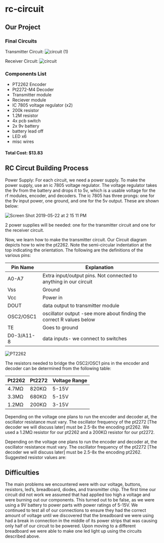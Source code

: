 # rc-circuit

## **Our Project**

### **Final Circuits**
Transmitter Circuit:
![circuit (1)](https://user-images.githubusercontent.com/50378721/58183872-13b71580-7c7e-11e9-822c-e8fd2cdad8d2.png)

Receiver Circuit:
![circuit](https://user-images.githubusercontent.com/50378721/58183833-01d57280-7c7e-11e9-836e-00b2b7df7a67.png)

### **Components List**
- PT2262 Encoder
- Pt2272-M4 Decoder
- Transmitter module
- Reciever module
- IC 7805 voltage regulator (x2)
- 200k resistor
- 1.2M resistor
- 4x pcb switch
- 2x 9v battery
- battery lead off
- LED x6
- misc wires 
#### **Total Cost: $13.83**

## **RC Circut Building Process**
Power Supply:
For each circuit, we need a power supply. To make the power supply, use an ic 7805 voltage regulator. The voltage regulator takes the 9v from the battery and drops it to 5v, which is a usable voltage for the rf modules, encoder, and decoders. The ic 7805 has three prongs: one for the 9v input power, one ground, and one for the 5v output. These are shown below:

![Screen Shot 2019-05-22 at 2 15 11 PM](https://user-images.githubusercontent.com/50378721/58198315-090b7900-7c9c-11e9-8af9-347738e2aa53.png)

2 power supplies will be needed: one for the transmitter circuit and one for the receiver circuit.

Now, we learn how to make the transmitter circuit. Our Circuit diagram depicts how to wire the pt2262. Note the semi-circular indentation at the top indicating the orientation. The following are the definitions of the various pins: 

| Pin Name | Explanation |
| -------- | ------------ |
| A0-A7 |Extra input/output pins. Not connected to anything in our circuit |
| Vss | Ground |
| Vcc | Power in |
| DOUT | data output to transmitter module |
| OSC2/OSC1 | oscillator output -see more about finding the correct R values below |
| TE | Goes to ground |
| D0-3/A11-8 | data inputs- we connect to switches |

![PT2262](https://user-images.githubusercontent.com/50378721/58198126-bdf16600-7c9b-11e9-8742-f1fea20dd023.png)

The resistors needed to bridge the OSC2/OSC1 pins in the encoder and decoder can be determined from the following table:

| Pt2262 | Pt2272 | Voltage Range |
| ----- | ----- | ---- |
| 4.7MΩ | 820KΩ | 5-15V |
| 3.3MΩ | 680KΩ | 5-15V |
| 1.2MΩ | 200KΩ | 3-15V |

Depending on the voltage one plans to run the encoder and decoder at, the oscillator resistance must vary. The oscillator frequency of the pt2272 [The decoder we will discuss later] must be 2.5-8x the encoding pt2262. We used a 1.2MΩ resistor for our pt2262 and a 200KΩ resistor for our pt2272.


Depending on the voltage one plans to run the encoder and decoder at, the oscillator resistance must vary. The oscillator frequency of the pt2272 [The decoder we will discuss later] must be 2.5-8x the encoding pt2262. Suggested resistor values are:


## **Difficulties**
The main problems we encountered were with our voltage, buttons, resistors, led’s, breadboard, diodes, and transmitter chip. The first time our circuit did not work we assumed that had applied too high a voltage and were burning out our components. This turned out to be false, as we were using a 9V battery to power parts with power ratings of 5-15V. We continued to test all of our connections to ensure they had the correct amount of voltage until we discovered that the breadboard we were using had a break in connection in the middle of its power strips that was causing only half of our circuit to be powered. Upon moving to a different breadboard we were able to make one led light up using the circuits described above.



